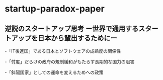 # startup-paradox-paper

## 逆説のスタートアップ思考 ー世界で通用するスタートアップを日本から輩出するためにー

-「IT後進国」である日本とソフトウェアの成熟度の関係性

-「忖度」だらけの政府の規制緩和がもたらす長期的な国力の阻害

-「斜陽国家」としての運命を変えるためへの政策
